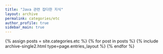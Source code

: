 ```yaml
---
title: "Java 관련 잡다한 지식"
layout: archive
permalink: categories/etc
author_profile: true
sidebar_main: true
---
```



{% assign posts = site.categories.etc %}
{% for post in posts %} {% include archive-single2.html type=page.entries_layout %} {% endfor %}
